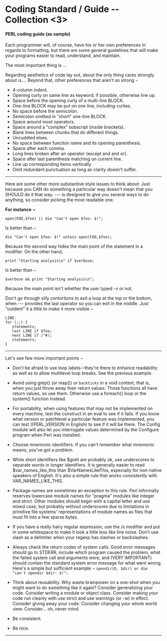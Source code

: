 # Coding Standard / Guide -- Collection <3>


#### PERL coding guide (as sample) 

Each programmer will, of course, have his or her own preferences in regards to formatting, but there are some general guidelines that will make your programs easier to read, understand, and maintain.

The most important thing is ...   

Regarding aesthetics of code lay out, about the only thing cares strongly about is.... Beyond that, other preferences that aren't so strong −

- 4-column indent.
- Opening curly on same line as keyword, if possible, otherwise line up.
- Space before the opening curly of a multi-line BLOCK.
- One-line BLOCK may be put on one line, including curlies.
- No space before the semicolon.
- Semicolon omitted in "short" one-line BLOCK.
- Space around most operators.
- Space around a "complex" subscript (inside brackets).
- Blank lines between chunks that do different things.
- Uncuddled elses.
- No space between function name and its opening parenthesis.
- Space after each comma.
- Long lines broken after an operator (except and and or).
- Space after last parenthesis matching on current line.
- Line up corresponding items vertically.
- Omit redundant punctuation as long as clarity doesn't suffer.

*****

Here are some other more substantive style issues to think about: 
Just because you CAN do something a particular way doesn't mean that you SHOULD do it that way. 
--- is designed to give you several ways to do anything, so consider picking the most readable one. 

**For instance −**

`open(FOO,$foo) || die "Can't open $foo: $!";`

Is better than −

`die "Can't open $foo: $!" unless open(FOO,$foo);`

Because the second way hides the main point of the statement in a modifier. On the other hand,

`print "Starting analysis\n" if $verbose;`

Is better than −

`$verbose && print "Starting analysis\n";`

Because the main point isn't whether the user typed -v or not.

Don't go through silly contortions to exit a loop at the top or the bottom, when --- provides the last operator so you can exit in the middle. Just "outdent" it a little to make it more visible −

    LINE:
    for (;;) {
       statements;
       last LINE if $foo;
       next LINE if /^#/;
       statements;
    }

*****

Let's see few more important points −

- Don't be afraid to use loop labels--they're there to enhance readability as well as to allow multilevel loop breaks. See the previous example.

- Avoid using grep() (or map()) or `backticks` in a void context, that is, when you just throw away their return values. Those functions all have return values, so use them. Otherwise use a foreach() loop or the system() function instead.

- For portability, when using features that may not be implemented on every machine, test the construct in an eval to see if it fails. If you know what version or patchlevel a particular feature was implemented, you can test $] ($PERL_VERSION in English) to see if it will be there. The Config module will also let you interrogate values determined by the Configure program when Perl was installed.

- Choose mnemonic identifiers. If you can't remember what mnemonic means, you've got a problem.

- While short identifiers like $gotit are probably ok, use underscores to separate words in longer identifiers. It is generally easier to read $var_names_like_this than $VarNamesLikeThis, especially for non-native speakers of English. It's also a simple rule that works consistently with VAR_NAMES_LIKE_THIS.

- Package names are sometimes an exception to this rule. Perl informally reserves lowercase module names for "pragma" modules like integer and strict. Other modules should begin with a capital letter and use mixed case, but probably without underscores due to limitations in primitive file systems' representations of module names as files that must fit into a few sparse bytes.

- If you have a really hairy regular expression, use the /x modifier and put in some whitespace to make it look a little less like line noise. Don't use slash as a delimiter when your regexp has slashes or backslashes.

- Always check the return codes of system calls. Good error messages should go to STDERR, include which program caused the problem, what the failed system call and arguments were, and (VERY IMPORTANT) should contain the standard system error message for what went wrong. Here's a simple but sufficient example − `opendir(D, $dir) or die "can't opendir $dir: $!";`

- Think about reusability. Why waste brainpower on a one-shot when you might want to do something like it again? Consider generalizing your code. Consider writing a module or object class. Consider making your code run cleanly with use strict and use warnings (or -w) in effect. Consider giving away your code. Consider changing your whole world view. Consider... oh, never mind.

- Be consistent.

- Be nice.



*****

